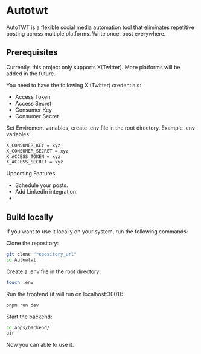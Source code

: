 # Autotwt
AutoTWT is a flexible social media automation tool that eliminates repetitive posting across multiple platforms. Write once, post everywhere.
## Prerequisites
Currently, this project only supports X(Twitter). More platforms will be added in the future.

You need to have the following X (Twitter) credentials:
- Access Token
- Access Secret
- Consumer Key
- Consumer Secret

Set Enviroment variables, create .env file in the root directory.
Example .env variables:
```sh
X_CONSUMER_KEY = xyz
X_CONSUMER_SECRET = xyz
X_ACCESS_TOKEN = xyz
X_ACCESS_SECRET = xyz
```


Upcoming Features
- Schedule your posts.
- Add LinkedIn integration.
- 
## Build locally
If you want to use it locally on your system, run the following commands:

Clone the repository:

```sh
git clone "repository_url"
cd Autowtwt
```
Create a .env file in the root directory: 
```sh
touch .env
```
Run the frontend (it will run on localhost:3001):
```sh
pnpm run dev
```
Start the backend:
```sh
cd apps/backend/
air 
```

Now you can able to use it. 



<!-- ## What's inside?

This Turborepo includes the following packages/apps:

### Apps and Packages

- `docs`: a [Next.js](https://nextjs.org/) app with [Tailwind CSS](https://tailwindcss.com/)
- `web`: another [Next.js](https://nextjs.org/) app with [Tailwind CSS](https://tailwindcss.com/)
- `ui`: a stub React component library with [Tailwind CSS](https://tailwindcss.com/) shared by both `web` and `docs` applications
- `@repo/eslint-config`: `eslint` configurations (includes `eslint-config-next` and `eslint-config-prettier`)
- `@repo/typescript-config`: `tsconfig.json`s used throughout the monorepo

Each package/app is 100% [TypeScript](https://www.typescriptlang.org/).

### Building packages/ui

This example is set up to produce compiled styles for `ui` components into the `dist` directory. The component `.tsx` files are consumed by the Next.js apps directly using `transpilePackages` in `next.config.ts`. This was chosen for several reasons:

- Make sharing one `tailwind.config.ts` to apps and packages as easy as possible.
- Make package compilation simple by only depending on the Next.js Compiler and `tailwindcss`.
- Ensure Tailwind classes do not overwrite each other. The `ui` package uses a `ui-` prefix for it's classes.
- Maintain clear package export boundaries.

Another option is to consume `packages/ui` directly from source without building. If using this option, you will need to update the `tailwind.config.ts` in your apps to be aware of your package locations, so it can find all usages of the `tailwindcss` class names for CSS compilation.

For example, in [tailwind.config.ts](packages/tailwind-config/tailwind.config.ts):

```js
  content: [
    // app content
    `src/**/*.{js,ts,jsx,tsx}`,
    // include packages if not transpiling
    "../../packages/ui/*.{js,ts,jsx,tsx}",
  ],
```

If you choose this strategy, you can remove the `tailwindcss` and `autoprefixer` dependencies from the `ui` package.

### Utilities

This Turborepo has some additional tools already setup for you:

- [Tailwind CSS](https://tailwindcss.com/) for styles
- [TypeScript](https://www.typescriptlang.org/) for static type checking
- [ESLint](https://eslint.org/) for code linting
- [Prettier](https://prettier.io) for code formatting -->
